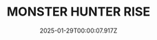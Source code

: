 ---
title: "MONSTER HUNTER RISE"
id: 1446780
date: 2025-01-29T00:00:07.917Z
link: games/steam/recent/monster-hunter-rise
image: http://media.steampowered.com/steamcommunity/public/images/apps/1446780/560dd364b52075b783424961a43c01f9b69fde15.jpg
playtime_2weeks: 18
playtime_forever: 81
playtime_windows_forever: 0
playtime_mac_forever: 0
playtime_linux_forever: 81
playtime_deck_forever: 81
---